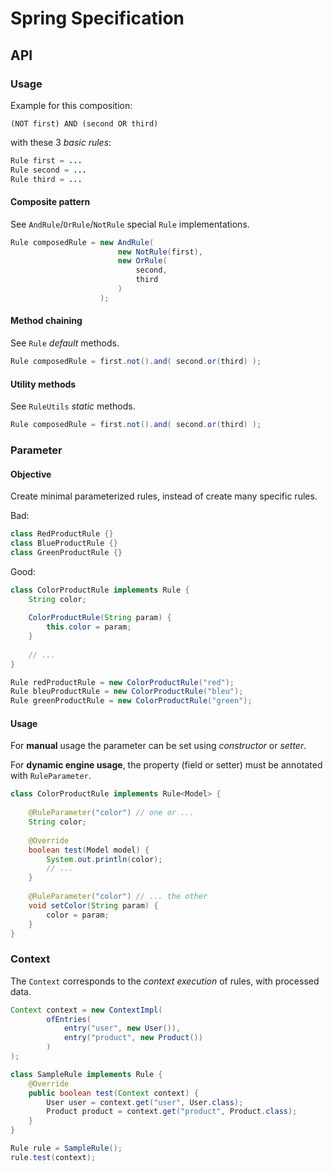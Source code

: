# Spring Specification

## API

### Usage

Example for this composition:
```
(NOT first) AND (second OR third)
```
with these 3 *basic rules*:
```java
Rule first = ...
Rule second = ...
Rule third = ...
```

#### Composite pattern

See `AndRule`/`OrRule`/`NotRule` special `Rule` implementations.

```java
Rule composedRule = new AndRule(
                        new NotRule(first),
                        new OrRule(
                            second,
                            third
                        )
                    );
```

#### Method chaining

See `Rule` *default* methods.

```java
Rule composedRule = first.not().and( second.or(third) );
```

#### Utility methods

See `RuleUtils` *static* methods.

```java
Rule composedRule = first.not().and( second.or(third) );
```

### Parameter

#### Objective

Create minimal parameterized rules, instead of create many specific rules.

Bad:
```java
class RedProductRule {}
class BlueProductRule {}
class GreenProductRule {}
```

Good:
```java
class ColorProductRule implements Rule {
    String color;
    
    ColorProductRule(String param) {
        this.color = param;
    }
    
    // ...
}

Rule redProductRule = new ColorProductRule("red");
Rule bleuProductRule = new ColorProductRule("bleu");
Rule greenProductRule = new ColorProductRule("green");
```

#### Usage

For **manual** usage the parameter can be set using _constructor_ or _setter_. 

For **dynamic engine usage**, the property (field or setter) must be annotated with `RuleParameter`.

```java
class ColorProductRule implements Rule<Model> {
    
    @RuleParameter("color") // one or ...
    String color;
    
    @Override
    boolean test(Model model) {
        System.out.println(color);
        // ...
    }
    
    @RuleParameter("color") // ... the other
    void setColor(String param) {
        color = param;
    }
}
```

### Context

The `Context` corresponds to the *context execution* of rules, with processed data.

```java
Context context = new ContextImpl(
        ofEntries(
            entry("user", new User()),
            entry("product", new Product())
        )
);
```
```java
class SampleRule implements Rule {
    @Override
    public boolean test(Context context) {
        User user = context.get("user", User.class);
        Product product = context.get("product", Product.class);
    }
}
```
```java
Rule rule = SampleRule();
rule.test(context);
```